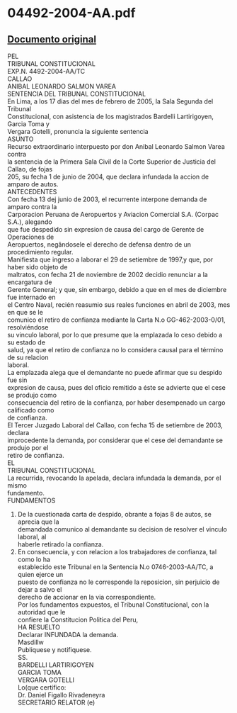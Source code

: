 
04492-2004-AA.pdf
=================
  
[Documento original](https://tc.gob.pe/jurisprudencia/2005/04492-2004-AA.pdf)  
---  
PEL  
TRIBUNAL CONSTITUCIONAL  
EXP.N. 4492-2004-AA/TC  
CALLAO  
ANIBAL LEONARDO SALMON VAREA  
SENTENCIA DEL TRIBUNAL CONSTITUCIONAL  
En Lima, a los 17 dias del mes de febrero de 2005, la Sala Segunda del Tribunal  
Constitucional, con asistencia de los magistrados Bardelli Lartirigoyen, Garcia Toma y  
Vergara Gotelli, pronuncia la siguiente sentencia  
ASUNTO  
Recurso extraordinario interpuesto por don Anibal Leonardo Salmon Varea contra  
la sentencia de la Primera Sala Civil de la Corte Superior de Justicia del Callao, de fojas  
205, su fecha 1 de junio de 2004, que declara infundada la accion de amparo de autos.  
ANTECEDENTES  
Con fecha 13 dej junio de 2003, el recurrente interpone demanda de amparo contra la  
Carporacion Peruana de Aeropuertos y Aviacion Comercial S.A. (Corpac S.A.), alegando  
que fue despedido sin expresion de causa del cargo de Gerente de Operaciones de  
Aeropuertos, negândosele el derecho de defensa dentro de un procedimiento regular.  
Manifiesta que ingreso a laborar el 29 de setiembre de 1997,y que, por haber sido objeto de  
maltratos, con fecha 21 de noviembre de 2002 decidio renunciar a la encargatura de  
Gerente General; y que, sin embargo, debido a que en el mes de diciembre fue internado en  
el Centro Naval, recién reasumio sus reales funciones en abril de 2003, mes en que se le  
comunico el retiro de confianza mediante la Carta N.o GG-462-2003-0/01, resolviéndose  
su vinculo laboral, por lo que presume que la emplazada lo ceso debido a su estado de  
salud, ya que el retiro de confianza no lo considera causal para el término de su relacion  
laboral.  
La emplazada alega que el demandante no puede afirmar que su despido fue sin  
expresion de causa, pues del oficio remitido a éste se advierte que el cese se produjo como  
consecuencia del retiro de la confianza, por haber desempenado un cargo calificado como  
de confianza.  
El Tercer Juzgado Laboral del Callao, con fecha 15 de setiembre de 2003, declara  
improcedente la demanda, por considerar que el cese del demandante se produjo por el  
retiro de confianza.  
EL  
TRIBUNAL CONSTITUCIONAL  
La recurrida, revocando la apelada, declara infundada la demanda, por el mismo  
fundamento.  
FUNDAMENTOS  
1. De la cuestionada carta de despido, obrante a fojas 8 de autos, se aprecia que la  
demandada comunico al demandante su decision de resolver el vinculo laboral, al  
haberle retirado la confianza.  
2. En consecuencia, y con relacion a los trabajadores de confianza, tal como lo ha  
establecido este Tribunal en la Sentencia N.o 0746-2003-AA/TC, a quien ejerce un  
puesto de confianza no le corresponde la reposicion, sin perjuicio de dejar a salvo el  
derecho de accionar en la via correspondiente.  
Por los fundamentos expuestos, el Tribunal Constitucional, con la autoridad que le  
confiere la Constitucion Politica del Peru,  
HA RESUELTO  
Declarar INFUNDADA la demanda.  
Masdillw  
Publiquese y notifiquese.  
SS.  
BARDELLI LARTIRIGOYEN  
GARCIA TOMA  
VERGARA GOTELLI  
Lo(que certifico:  
Dr. Daniel Figallo Rivadeneyra  
SECRETARIO RELATOR (e)